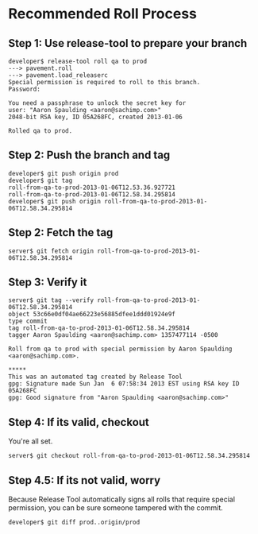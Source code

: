 Recommended Roll Process
========================

Step 1: Use release-tool to prepare your branch
-----------------------------------------------

	developer$ release-tool roll qa to prod
	---> pavement.roll
	---> pavement.load_releaserc
	Special permission is required to roll to this branch.
	Password: 

	You need a passphrase to unlock the secret key for
	user: "Aaron Spaulding <aaron@sachimp.com>"
	2048-bit RSA key, ID 05A268FC, created 2013-01-06

	Rolled qa to prod.

Step 2: Push the branch and tag
-------------------------------

	developer$ git push origin prod
	developer$ git tag
	roll-from-qa-to-prod-2013-01-06T12.53.36.927721
	roll-from-qa-to-prod-2013-01-06T12.58.34.295814
	developer$ git push origin roll-from-qa-to-prod-2013-01-06T12.58.34.295814

Step 2: Fetch the tag
---------------------

	server$ git fetch origin roll-from-qa-to-prod-2013-01-06T12.58.34.295814

Step 3: Verify it
-----------------

	server$ git tag --verify roll-from-qa-to-prod-2013-01-06T12.58.34.295814
	object 53c66e0df04ae66223e56885dfee1ddd01924e9f
	type commit
	tag roll-from-qa-to-prod-2013-01-06T12.58.34.295814
	tagger Aaron Spaulding <aaron@sachimp.com> 1357477114 -0500

	Roll from qa to prod with special permission by Aaron Spaulding <aaron@sachimp.com>.

	*****
	This was an automated tag created by Release Tool
	gpg: Signature made Sun Jan  6 07:58:34 2013 EST using RSA key ID 05A268FC
	gpg: Good signature from "Aaron Spaulding <aaron@sachimp.com>"

Step 4: If its valid, checkout
------------------------------

You're all set.

	server$ git checkout roll-from-qa-to-prod-2013-01-06T12.58.34.295814

Step 4.5: If its not valid, worry
---------------------------------

Because Release Tool automatically signs all rolls that require special
permission, you can be sure someone tampered with the commit.

	developer$ git diff prod..origin/prod

